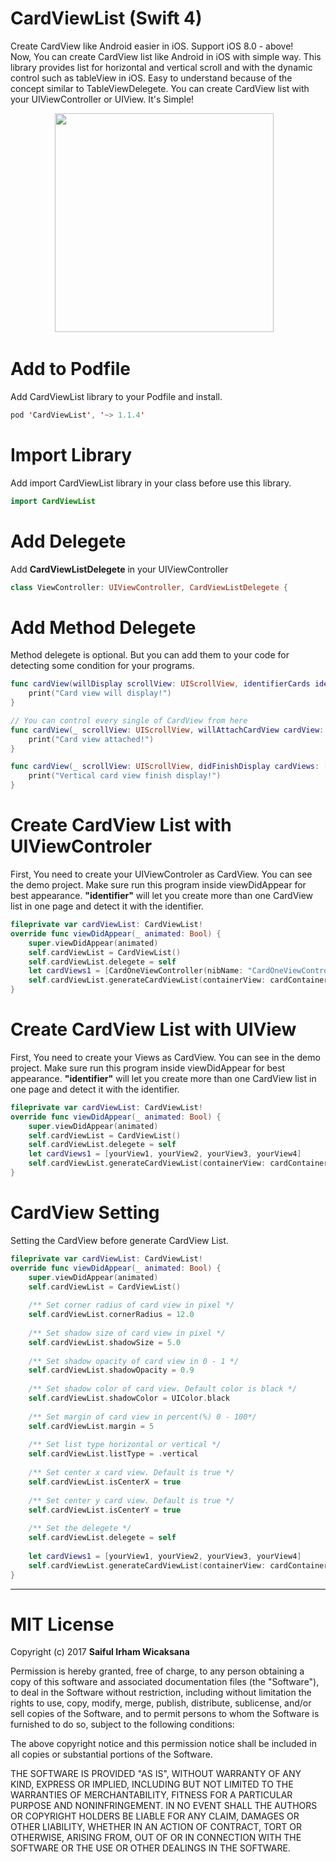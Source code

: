 # CardViewList (Swift 4)
Create CardView like Android easier in iOS. Support iOS 8.0 - above!<br>
Now, You can create CardView list like Android in iOS with simple way. This library provides list for horizontal and vertical scroll and with the dynamic control such as tableView in iOS. Easy to understand because of the concept similar to TableViewDelegete. You can create CardView list with your UIViewController or UIView. It's Simple!

<p align="center">
<img width="350" src="https://github.com/icaksama/CardViewList/blob/master/CardViewListExample.gif?raw=true">&nbsp;&nbsp;&nbsp;
</p>

# Add to Podfile
Add CardViewList library to your Podfile and install.
```swift
pod 'CardViewList', '~> 1.1.4'
```

# Import Library
Add import CardViewList library in your class before use this library.
```swift
import CardViewList
```

# Add Delegete
Add <b>CardViewListDelegete</b> in your UIViewController
```swift
class ViewController: UIViewController, CardViewListDelegete {
```

# Add Method Delegete
Method delegete is optional. But you can add them to your code for detecting some condition for your programs.
```swift
func cardView(willDisplay scrollView: UIScrollView, identifierCards identifier: String) {
    print("Card view will display!")
}

// You can control every single of CardView from here
func cardView(_ scrollView: UIScrollView, willAttachCardView cardView: UIView, identifierCards identifier: String) {
    print("Card view attached!")
}

func cardView(_ scrollView: UIScrollView, didFinishDisplay cardViews: [UIView], identifierCards identifier: String) {
    print("Vertical card view finish display!")
}
```

# Create CardView List with UIViewControler
First, You need to create your UIViewControler as CardView. You can see the demo project.
Make sure run this program inside viewDidAppear for best appearance. <b>"identifier"</b> will let you create more than one CardView list in one page and detect it with the identifier.
```swift
fileprivate var cardViewList: CardViewList!
override func viewDidAppear(_ animated: Bool) {
    super.viewDidAppear(animated)
    self.cardViewList = CardViewList()
    self.cardViewList.delegete = self
    let cardViews1 = [CardOneViewController(nibName: "CardOneViewController", bundle: nil), CardOneViewController(nibName: "CardOneViewController", bundle: nil), CardOneViewController(nibName: "CardOneViewController", bundle: nil), CardOneViewController(nibName: "CardOneViewController", bundle: nil), CardOneViewController(nibName: "CardOneViewController", bundle: nil), CardOneViewController(nibName: "CardOneViewController", bundle: nil), CardOneViewController(nibName: "CardOneViewController", bundle: nil)]
    self.cardViewList.generateCardViewList(containerView: cardContainerVertical, cardViews: cardViews1, listType: .vertical, identifier: "verticalCard")
}
```

# Create CardView List with UIView
First, You need to create your Views as CardView. You can see in the demo project.
Make sure run this program inside viewDidAppear for best appearance. <b>"identifier"</b> will let you create more than one CardView list in one page and detect it with the identifier.
```swift
fileprivate var cardViewList: CardViewList!
override func viewDidAppear(_ animated: Bool) {
    super.viewDidAppear(animated)
    self.cardViewList = CardViewList()
    self.cardViewList.delegete = self
    let cardViews1 = [yourView1, yourView2, yourView3, yourView4]
    self.cardViewList.generateCardViewList(containerView: cardContainerHorizontal, cardViews: cardViews1, listType: .horizontal, identifier: "horizontalCard")
}
```

# CardView Setting
Setting the CardView before generate CardView List.
```swift
fileprivate var cardViewList: CardViewList!
override func viewDidAppear(_ animated: Bool) {
    super.viewDidAppear(animated)
    self.cardViewList = CardViewList()
    
    /** Set corner radius of card view in pixel */
    self.cardViewList.cornerRadius = 12.0
    
    /** Set shadow size of card view in pixel */
    self.cardViewList.shadowSize = 5.0
    
    /** Set shadow opacity of card view in 0 - 1 */
    self.cardViewList.shadowOpacity = 0.9
    
    /** Set shadow color of card view. Default color is black */
    self.cardViewList.shadowColor = UIColor.black
    
    /** Set margin of card view in percent(%) 0 - 100*/
    self.cardViewList.margin = 5
    
    /** Set list type horizontal or vertical */
    self.cardViewList.listType = .vertical
    
    /** Set center x card view. Default is true */
    self.cardViewList.isCenterX = true
    
    /** Set center y card view. Default is true */
    self.cardViewList.isCenterY = true
    
    /** Set the delegete */
    self.cardViewList.delegete = self
    
    let cardViews1 = [yourView1, yourView2, yourView3, yourView4]
    self.cardViewList.generateCardViewList(containerView: cardContainerHorizontal, cardViews: cardViews1, listType: .horizontal, identifier: "horizontalCard")
}
```
------------------------------------------------------------------------------------------------------------------------------------
# MIT License

Copyright (c) 2017 <b>Saiful Irham Wicaksana</b>

Permission is hereby granted, free of charge, to any person obtaining a copy
of this software and associated documentation files (the "Software"), to deal
in the Software without restriction, including without limitation the rights
to use, copy, modify, merge, publish, distribute, sublicense, and/or sell
copies of the Software, and to permit persons to whom the Software is
furnished to do so, subject to the following conditions:

The above copyright notice and this permission notice shall be included in all
copies or substantial portions of the Software.

THE SOFTWARE IS PROVIDED "AS IS", WITHOUT WARRANTY OF ANY KIND, EXPRESS OR
IMPLIED, INCLUDING BUT NOT LIMITED TO THE WARRANTIES OF MERCHANTABILITY,
FITNESS FOR A PARTICULAR PURPOSE AND NONINFRINGEMENT. IN NO EVENT SHALL THE
AUTHORS OR COPYRIGHT HOLDERS BE LIABLE FOR ANY CLAIM, DAMAGES OR OTHER
LIABILITY, WHETHER IN AN ACTION OF CONTRACT, TORT OR OTHERWISE, ARISING FROM,
OUT OF OR IN CONNECTION WITH THE SOFTWARE OR THE USE OR OTHER DEALINGS IN THE
SOFTWARE.
